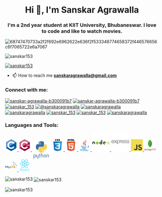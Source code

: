 <h1 align="center">Hi 👋, I'm Sanskar Agrawalla</h1>


<h3 align="center">I'm a 2nd year student at KIIT University, Bhubaneswar. I love to code and like to watch movies.</h3>

![68747470733a2f2f692e6962622e636f2f533346774658372f446576656c6f7065722e6a7067](https://user-images.githubusercontent.com/79687388/117785880-9cac2a80-b262-11eb-839d-42695780db5b.jpg)



<p align="left"> <img src="https://komarev.com/ghpvc/?username=sanskar153&label=Profile%20views&color=0e75b6&style=flat" alt="sanskar153" /> </p>

<p align="left"> <a href="https://github.com/ryo-ma/github-profile-trophy"><img src="https://github-profile-trophy.vercel.app/?username=sanskar153" alt="sanskar153" /></a> </p>

- 📫 How to reach me **sanskaragrawalla@gmail.com** 

<h3 align="left">Connect with me:</h3>
<p align="left">
  <a href="https://sanskar153.github.io/portfolio/" target="blank"><img align="center" src="https://img.icons8.com/ios-filled/100/000000/resume-website.png"
    alt="sanskar-agrawalla-b300091b7" height="60" width="50" /></a>
<a href="https://linkedin.com/in/sanskar-agrawalla-b300091b7" target="blank"><img align="center" src="https://cdn.jsdelivr.net/npm/simple-icons@3.1.0/icons/linkedin.svg"  alt="sanskar-agrawalla-b300091b7" height="50" width="60" /></a>
<a href="https://instagram.com/sanskar_153" target="blank"><img align="center" src="https://cdn.jsdelivr.net/npm/simple-icons@3.1.0/icons/instagram.svg" alt="sanskar_153" height="50" width="60" /></a>
  <a href="https://www.hackerearth.com/@sanskaragrawalla" target="blank"><img align="center" src="https://cdn.jsdelivr.net/npm/simple-icons@3.1.0/icons/hackerearth.svg" alt="@sanskaragrawalla" height="50" width="60" /></a>
  <a href="https://www.hackerrank.com/sanskaragrawalla" target="blank"><img align="center" src="https://cdn.jsdelivr.net/npm/simple-icons@3.1.0/icons/hackerrank.svg" alt="sanskaragrawalla" height="50" width="60" /></a>
  <a href="https://auth.geeksforgeeks.org/user/sanskaragrawalla/practice/" target="blank"><img align="center" src="https://cdn.jsdelivr.net/npm/simple-icons@3.1.0/icons/geeksforgeeks.svg" alt="sanskaragrawalla" height="50" width="60" /></a>
  <a href="https://www.leetcode.com/sanskar_153" target="blank"><img align="center" src="https://cdn.jsdelivr.net/npm/simple-icons@3.1.0/icons/leetcode.svg" alt="sanskar_153" height="50" width="60" /></a>
<a href="https://www.codechef.com/users/sanskar_153" target="blank"><img align="center" src="https://cdn.jsdelivr.net/npm/simple-icons@3.1.0/icons/codechef.svg" alt="sanskar_153" height="50" width="60" /></a>
  <a href="https://codepen.io/sanskaragrawalla" target="blank"><img align="center" src="https://cdn.jsdelivr.net/npm/simple-icons@3.1.0/icons/codepen.svg" alt="sanskaragrawalla" height="50" width="60" /></a>
  </a>

</p>

<h3 align="left">Languages and Tools:</h3>
<p align="left">  <a href="https://www.cprogramming.com/" target="_blank"> <img src="https://raw.githubusercontent.com/devicons/devicon/master/icons/c/c-original.svg" alt="c" width="40" height="40"/> </a> <a href="https://www.w3schools.com/cpp/" target="_blank"> <img src="https://raw.githubusercontent.com/devicons/devicon/master/icons/cplusplus/cplusplus-original.svg" alt="cplusplus" width="40" height="40"/> </a> <a href="https://www.python.org/" target="blank"><img align="center" src="https://raw.githubusercontent.com/devicons/devicon/master/icons/python/python-original-wordmark.svg" alt="sanskaragrawalla" height="60" width="60" /></a> <a href="https://www.w3schools.com/css/" target="_blank"> <img src="https://raw.githubusercontent.com/devicons/devicon/master/icons/css3/css3-original-wordmark.svg" alt="css3" width="40" height="40"/> </a> <a href="https://www.w3.org/html/" target="_blank"> <img src="https://raw.githubusercontent.com/devicons/devicon/master/icons/html5/html5-original-wordmark.svg" alt="html5" width="40" height="40"/> </a> <a href="https://www.java.com" target="_blank"> <img src="https://raw.githubusercontent.com/devicons/devicon/master/icons/java/java-original.svg" alt="java" width="40" height="40"/> </a> <a href="https://nodejs.org/en/" target="_blank"> <img src="https://raw.githubusercontent.com/devicons/devicon/master/icons/nodejs/nodejs-original-wordmark.svg" alt="react" width="60" height="60"/> </a>
  <a href="https://expressjs.com/" target="_blank"> <img src="https://raw.githubusercontent.com/devicons/devicon/master/icons/express/express-original-wordmark.svg" alt="bootstrap" width="60" height="60"/> </a> <a href="https://developer.mozilla.org/en-US/docs/Web/JavaScript" target="_blank"> <img src="https://raw.githubusercontent.com/devicons/devicon/master/icons/javascript/javascript-original.svg" alt="javascript" width="40" height="40"/> </a> <a href="https://www.mongodb.com/" target="_blank"> <img src="https://raw.githubusercontent.com/devicons/devicon/master/icons/mongodb/mongodb-original-wordmark.svg" alt="mongodb" width="40" height="40"/> </a> <a href="https://www.mysql.com/" target="_blank"> <img src="https://raw.githubusercontent.com/devicons/devicon/master/icons/mysql/mysql-original-wordmark.svg" alt="mysql" width="40" height="40"/> </a> <a href="https://reactjs.org/" target="_blank"> <img src="https://raw.githubusercontent.com/devicons/devicon/master/icons/react/react-original-wordmark.svg" alt="react" width="40" height="40"/>  </a>
</p>

<p><img align="left" src="https://github-readme-stats.vercel.app/api/top-langs?username=sanskar153&show_icons=true&locale=en&layout=compact" alt="sanskar153" /></p>

<p>&nbsp;<img align="center" src="https://github-readme-stats.vercel.app/api?username=sanskar153&show_icons=true&locale=en" alt="sanskar153" /></p>

<p><img align="center" src="https://github-readme-streak-stats.herokuapp.com/?user=sanskar153&" alt="sanskar153" />  </p>




<!---
sanskar153/sanskar153 is a ✨ special ✨ repository because its `README.md` (this file) appears on your GitHub profile.
You can click the Preview link to take a look at your changes.
--->

